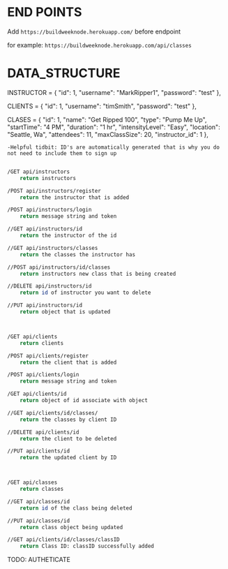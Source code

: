 # END POINTS

Add ```https://buildweeknode.herokuapp.com/``` before endpoint 

for example: ```https://buildweeknode.herokuapp.com/api/classes```

# DATA_STRUCTURE

INSTRUCTOR = {
        "id": 1,
        "username": "MarkRipper1",
        "password": "test"
    },

CLIENTS = {
        "id": 1,
        "username": "timSmith",
        "password": "test"
    },

CLASES = {
        "id": 1,
        "name": "Get Ripped 100",
        "type": "Pump Me Up",
        "startTime": "4 PM",
        "duration": "1 hr",
        "intensityLevel": "Easy",
        "location": "Seattle, Wa",
        "attendees": 11,
        "maxClassSize": 20,
        "instructor_id": 1
    },

    -Helpful tidbit: ID's are automatically generated that is why you do not need to include them to sign up

```bash

/GET api/instructors
    return instructors

/POST api/instructors/register
    return the instructor that is added

/POST api/instructors/login
    return message string and token

//GET api/instructors/id
    return the instructor of the id 

//GET api/instructors/classes
    return the classes the instructor has

//POST api/instructors/id/classes
    return instructors new class that is being created

//DELETE api/instructors/id
    return id of instructor you want to delete

//PUT api/instructors/id
    return object that is updated



/GET api/clients
    return clients

/POST api/clients/register
    return the client that is added

/POST api/clients/login
    return message string and token

/GET api/clients/id
    return object of id associate with object

//GET api/clients/id/classes/
    return the classes by client ID

//DELETE api/clients/id
    return the client to be deleted

//PUT api/clients/id
    return the updated client by ID



/GET api/classes
    return classes

//GET api/classes/id
    return id of the class being deleted

//PUT api/classes/id
    return class object being updated

//GET api/clients/id/classes/classID
    return Class ID: classID successfully added
```

TODO: AUTHETICATE